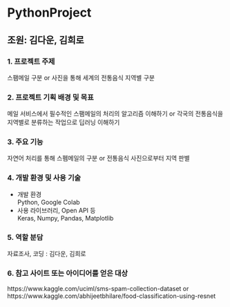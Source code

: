# PythonProject

<h2>조원: 김다운, 김희로</h2>

<h3>1.	프로젝트 주제</h3>
 스팸메일 구분 or 사진을 통해 세계의 전통음식 지역별 구분 

<h3>2.	프로젝트 기획 배경 및 목표</h3>
 메일 서비스에서 필수적인 스팸메일의 처리의 알고리즘 이해하기
 or 각국의 전통음식을 지역별로 분류하는 작업으로 딥러닝 이해하기 

<h3>3.	주요 기능</h3>
 자연어 처리를 통해 스펨메일의 구분
 or
 전통음식 사진으로부터 지역 판별

<h3>4.	개발 환경 및 사용 기술</h3>
<ul>
 <li>	개발 환경</li>
 Python, Google Colab

<li>	사용 라이브러리, Open API 등</li>
 Keras, Numpy, Pandas, Matplotlib
</ul>
<h3>5.	역할 분담</h3>
 자료조사, 코딩 : 김다운, 김희로

<h3>6.	참고 사이트 또는 아이디어를 얻은 대상</h3>
 https://www.kaggle.com/uciml/sms-spam-collection-dataset
 or
 https://www.kaggle.com/abhijeetbhilare/food-classification-using-resnet
